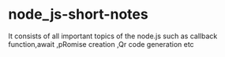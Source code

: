# node_js-short-notes
It consists of all important topics of the node.js such as callback function,await ,pRomise creation ,Qr code generation  etc

